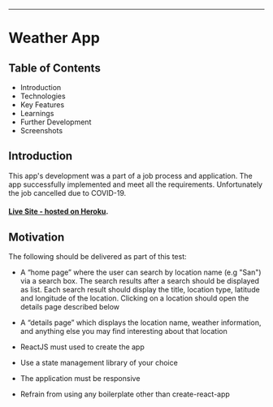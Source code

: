 ----
# Weather App

## Table of Contents
- Introduction
- Technologies
- Key Features
- Learnings
- Further Development
- Screenshots

## Introduction
This app's development was a part of a job process and application. The app successfully implemented and meet all the requirements. Unfortunately the job cancelled due to COVID-19.

#### [Live Site - hosted on Heroku](https://weather-simple--react.herokuapp.com/#/).

## Motivation
The following should be delivered as part of this test:

- A “home page” where the user can search by location name (e.g "San") via a search box. The search results after a search should be displayed as list. Each search result should display the title, location type, latitude and longitude of the location. Clicking on a location should open the details page described below

- A “details page” which displays the location name, weather information, and anything else you may find interesting about that location

- ReactJS must used to create the app

- Use a state management library of your choice

- The application must be responsive

- Refrain from using any boilerplate other than create-react-app

